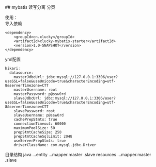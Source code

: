 ## mybatis 读写分离 分页

使用：  
导入依赖

```
<dependency>
	<groupId>cn.xlucky</groupId>
	<artifactId>xlucky-mybatis-starter</artifactId>
	<version>1.0-SNAPSHOT</version>
</dependency>
```
yml配置
```
hikari:
  datasource:
    masterJdbcUrl: jdbc:mysql://127.0.0.1:3306/user?useSSL=false&useUnicode=true&characterEncoding=utf-8&serverTimezone=CTT
    masterUsername: root
    masterPassword: p@ssw0rd
    slaveJdbcUrl: jdbc:mysql://127.0.0.1:3306/user?useSSL=false&useUnicode=true&characterEncoding=utf-8&serverTimezone=CTT
    slavePassword: root
    slaveUsername: p@ssw0rd
    cachePrepStmts: true
    connectionTimeout: 60000
    maximumPoolSize: 50
    prepStmtCacheSize: 250
    prepStmtCacheSqlLimit: 2048
    useServerPrepStmts: true
    driverClassName: com.mysql.jdbc.Driver
```
目录结构
java
...entity
...mapper.master
         .slave
resources
...mapper.master
         .slave



